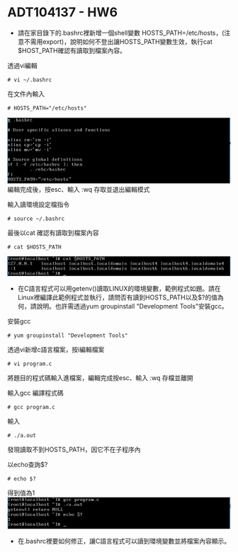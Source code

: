 # ADT104137 - HW6

* 請在家目錄下的.bashrc裡新增一個shell變數 HOSTS_PATH=/etc/hosts，(注意不需用export)，說明如何不登出讓HOSTS_PATH變數生效，執行cat $HOST_PATH確認有讀取到檔案內容。

透過vi編輯
<pre><code># vi ~/.bashrc</code></pre>
在文件內輸入
<pre><code># HOSTS_PATH="/etc/hosts"</code></pre>
![01](pic5/01.PNG)<br/>
編輯完成後，按esc、輸入 :wq 存取並退出編輯模式<br/>

輸入讀環境設定檔指令
<pre><code># source ~/.bashrc</code></pre>
最後以cat 確認有讀取到檔案內容
<pre><code># cat $HOSTS_PATH</code></pre>
![02](pic5/02.PNG)

* 在C語言程式可以用getenv()讀取LINUX的環境變數，範例程式如題。請在Linux裡編譯此範例程式並執行，請問否有讀到HOSTS_PATH以及$?的值為何，請說明。也許需透過yum groupinstall "Development Tools"安裝gcc。

安裝gcc
<pre><code># yum groupinstall "Development Tools"</code></pre>
透過vi新增c語言檔案，按i編輯檔案
<pre><code># vi program.c</code></pre>
將題目的程式碼輸入進檔案，編輯完成按esc、輸入 :wq 存檔並離開<br/>

輸入gcc 編譯程式碼
<pre><code># gcc program.c</code></pre>
輸入
<pre><code># ./a.out</code></pre>
發現讀取不到HOSTS_PATH，因它不在子程序內<br/>

以echo查詢$?
<pre><code># echo $?</code></pre>
得到值為1
![03](pic5/03.PNG)

* 在.bashrc裡要如何修正，讓C語言程式可以讀到環境變數並將檔案內容顯示。

